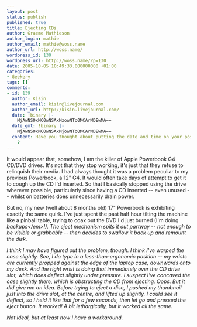 ```yaml
---
layout: post
status: publish
published: true
title: Ejecting CDs
author: Graeme Mathieson
author_login: mathie
author_email: mathie@woss.name
author_url: http://woss.name/
wordpress_id: 130
wordpress_url: http://woss.name/?p=130
date: 2005-10-05 10:49:33.000000000 +01:00
categories:
- Geekery
tags: []
comments:
- id: 139
  author: Kisin
  author_email: kisin@livejournal.com
  author_url: http://kisin.livejournal.com/
  date: !binary |-
    MjAwNS0xMC0wNSAxMzowNTo0MCArMDEwMA==
  date_gmt: !binary |-
    MjAwNS0xMC0wNSAxMjowNTo0MCArMDEwMA==
  content: Have you thought about putting the date and time on your posts as well
    ?
---
```

It would appear that, somehow, I am the killer of Apple Powerbook G4 CD&#47;DVD drives.  It's not that they stop working, it's just that they refuse to relinquish their media.  I had always thought it was a problem peculiar to my previous Powerbook, a 12" G4.  It would often take days of attempt to get it to cough up the CD I'd inserted.  So that I basically stopped using the drive wherever possible, particularly since having a CD inserted -- even unused -- whilst on batteries does unnecessarily drain power.

But no, my new (well about 8 months old) 17" Powerbook is exhibiting exactly the same quirk.  I've just spent the past half hour tilting the machine like a pinball table, trying to coax out the DVD I'd just burned (I'm doing <em>backups<&#47;em>!).  The eject mechanism spits it out partway -- not enough to be visible or grabbable -- then decides to swallow it back up and remount the disk.

I think I may have figured out the problem, though.  I think I've warped the case slightly.  See, I do type in a less-than-ergonomic position -- my wrists are currently propped against the edge of the laptop case, downwards onto my desk.  And the right wrist is doing that immediately over the CD drive slot, which does deflect slightly under pressure.  I suspect I've concaved the case slightly there, which is obstructing the CD from ejecting.  Oops.  But it did give me an idea.  Before trying to eject a disc, I pushed my thumbnail just into the drive slot, at the centre, and lifted up slightly.  I could see it deflect, so I held it like that for a few seconds, then let go and pressed the eject button.  It worked!  A bit lethargically, but it worked all the same.

Not ideal, but at least now I have a workaround.

